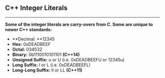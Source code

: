## C++ Integer Literals

---

**Some of the integer literals are carry-overs from C. Some are unique to newer C++ standards:**

* **Decimal: **12345
* **Hex:** 0xDEADBEEF
* **Octal:** 034532
* **Binary:** 0b1110010101101 **\(C++14\)**
* **Unsigned Suffix:** u or U \(i.e. 0xDEADBEEFU or 12345u\)
* **Long Suffix:** l or L \(i.e. 0xDEADBEEFL\)
* **Long-Long Suffix:** ll or LL **\(C++11\)**



